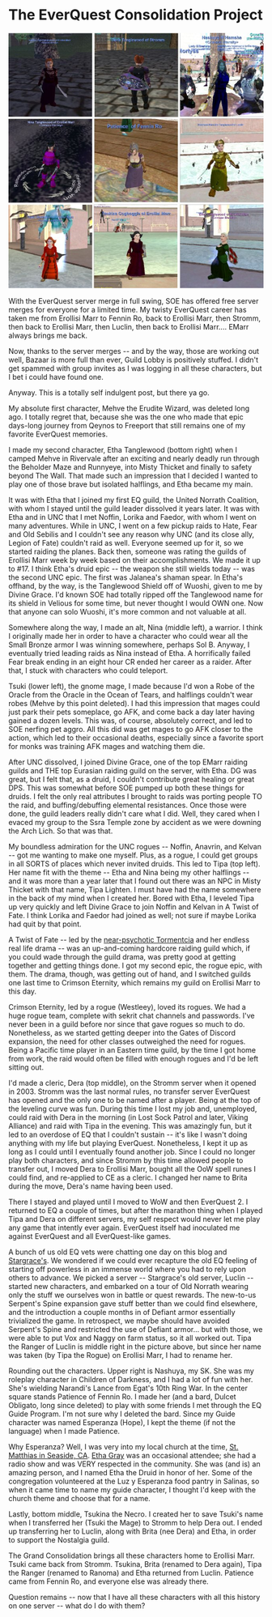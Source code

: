 # The EverQuest Consolidation Project

[![](../uploads/2010/06/eqchars.jpg "EverQuest characters")](../uploads/2010/06/eqchars.jpg)

With the EverQuest server merge in full swing, SOE has offered free server merges for everyone for a limited time. My twisty EverQuest career has taken me from Erollisi Marr to Fennin Ro, back to Erollisi Marr, then Stromm, then back to Erollisi Marr, then Luclin, then back to Erollisi Marr.... EMarr always brings me back.

Now, thanks to the server merges -- and by the way, those are working out well, Bazaar is more full than ever, Guild Lobby is positively stuffed. I didn't get spammed with group invites as I was logging in all these characters, but I bet i could have found one.

Anyway. This is a totally self indulgent post, but there ya go.

My absolute first character, Mehve the Erudite Wizard, was deleted long ago. I totally regret that, because she was the one who made that epic days-long journey from Qeynos to Freeport that still remains one of my favorite EverQuest memories.

I made my second character, Etha Tanglewood (bottom right) when I camped Mehve in Rivervale after an exciting and nearly deadly run through the Beholder Maze and Runnyeye, into Misty Thicket and finally to safety beyond The Wall. That made such an impression that I decided I wanted to play one of those brave but isolated halflings, and Etha became my main.

It was with Etha that I joined my first EQ guild, the United Norrath Coalition, with whom I stayed until the guild leader dissolved it years later. It was with Etha and in UNC that I met Noffin, Lorika and Faedor, with whom I went on many adventures. While in UNC, I went on a few pickup raids to Hate, Fear and Old Sebilis and I couldn't see any reason why UNC (and its close ally, Legion of Fate) couldn't raid as well. Everyone seemed up for it, so we started raiding the planes. Back then, someone was rating the guilds of Erollisi Marr week by week based on their accomplishments. We made it up to #17. I think Etha's druid epic -- the weapon she still wields today -- was the second UNC epic. The first was Jalanea's shaman spear. In Etha's offhand, by the way, is the Tanglewood Shield off of Wuoshi, given to me by Divine Grace. I'd known SOE had totally ripped off the Tanglewood name for its shield in Velious for some time, but never thought I would OWN one. Now that anyone can solo Wuoshi, it's more common and not valuable at all.

Somewhere along the way, I made an alt, Nina (middle left), a warrior. I think I originally made her in order to have a character who could wear all the Small Bronze armor I was winning somewhere, perhaps Sol B. Anyway, I eventually tried leading raids as Nina instead of Etha. A horrifically failed Fear break ending in an eight hour CR ended her career as a raider. After that, I stuck with characters who could teleport.

Tsuki (lower left), the gnome mage, I made because I'd won a Robe of the Oracle from the Oracle in the Ocean of Tears, and halflings couldn't wear robes (Mehve by this point deleted). I had this impression that mages could just park their pets someplace, go AFK, and come back a day later having gained a dozen levels. This was, of course, absolutely correct, and led to SOE nerfing pet aggro. All this did was get mages to go AFK closer to the action, which led to their occasional deaths, especially since a favorite sport for monks was training AFK mages and watching them die.

After UNC dissolved, I joined Divine Grace, one of the top EMarr raiding guilds and THE top Eurasian raiding guild on the server, with Etha. DG was great, but I felt that, as a druid, I couldn't contribute great healing or great DPS. This was somewhat before SOE pumped up both these things for druids. I felt the only real attributes I brought to raids was porting people TO the raid, and buffing/debuffing elemental resistances. Once those were done, the guild leaders really didn't care what I did. Well, they cared when I evaced my group to the Ssra Temple zone by accident as we were downing the Arch Lich. So that was that.

My boundless admiration for the UNC rogues -- Noffin, Anavrin, and Kelvan -- got me wanting to make one myself. Plus, as a rogue, I could get groups in all SORTS of places which never invited druids. This led to Tipa (top left). Her name fit with the theme -- Etha and Nina being my other halflings -- and it was more than a year later that I found out there was an NPC in Misty Thicket with that name, Tipa Lighten. I must have had the name somewhere in the back of my mind when I created her. Bored with Etha, I leveled Tipa up very quickly and left Divine Grace to join Noffin and Kelvan in A Twist of Fate. I think Lorika and Faedor had joined as well; not sure if maybe Lorika had quit by that point.

A Twist of Fate -- led by the [near-psychotic Tormentcia](http://www.erollisimarr.com/forum/showthread.php?t=3734) and her endless real life drama -- was an up-and-coming hardcore raiding guild which, if you could wade through the guild drama, was pretty good at getting together and getting things done. I got my second epic, the rogue epic, with them. The drama, though, was getting out of hand, and I switched guilds one last time to Crimson Eternity, which remains my guild on Erollisi Marr to this day.

Crimson Eternity, led by a rogue (Westleey), loved its rogues. We had a huge rogue team, complete with sekrit chat channels and passwords. I've never been in a guild before nor since that gave rogues so much to do. Nonetheless, as we started getting deeper into the Gates of Discord expansion, the need for other classes outweighed the need for rogues. Being a Pacific time player in an Eastern time guild, by the time I got home from work, the raid would often be filled with enough rogues and I'd be left sitting out.

I'd made a cleric, Dera (top middle), on the Stromm server when it opened in 2003. Stromm was the last normal rules, no transfer server EverQuest has opened and the only one to be named after a player. Being at the top of the leveling curve was fun. During this time I lost my job and, unemployed, could raid with Dera in the morning (in Lost Sock Patrol and later, Viking Alliance) and raid with Tipa in the evening. This was amazingly fun, but it led to an overdose of EQ that I couldn't sustain -- it's like I wasn't doing anything with my life but playing EverQuest. Nonetheless, I kept it up as long as I could until I eventually found another job. Since I could no longer play both characters, and since Stromm by this time allowed people to transfer out, I moved Dera to Erollisi Marr, bought all the OoW spell runes I could find, and re-applied to CE as a cleric. I changed her name to Brita during the move, Dera's name having been used.

There I stayed and played until I moved to WoW and then EverQuest 2. I returned to EQ a couple of times, but after the marathon thing when I played Tipa and Dera on different servers, my self respect would never let me play any game that intently ever again. EverQuest itself had inoculated me against EverQuest and all EverQuest-like games.

A bunch of us old EQ vets were chatting one day on this blog and [Stargrace's](http://mmoquests.com/). We wondered if we could ever recapture the old EQ feeling of starting off powerless in an immense world where you had to rely upon others to advance. We picked a server -- Stargrace's old server, Luclin -- started new characters, and embarked on a tour of Old Norrath wearing only the stuff we ourselves won in battle or quest rewards. The new-to-us Serpent's Spine expansion gave stuff better than we could find elsewhere, and the introduction a couple months in of Defiant armor essentially trivialized the game. In retrospect, we maybe should have avoided Serpent's Spine and restricted the use of Defiant armor... but with those, we were able to put Vox and Naggy on farm status, so it all worked out. Tipa the Ranger of Luclin is middle right in the picture above, but since her name was taken (by Tipa the Rogue) on Erollisi Marr, I had to rename her.

Rounding out the characters. Upper right is Nashuya, my SK. She was my roleplay character in Children of Darkness, and I had a lot of fun with her. She's wielding Narandi's Lance from Egat's 10th Ring War. In the center square stands Patience of Fennin Ro. I made her (and a bard, Dulcet Obligato, long since deleted) to play with some friends I met through the EQ Guide Program. I'm not sure why I deleted the bard. Since my Guide character was named Esperanza (Hope), I kept the theme (if not the language) when I made Patience.

Why Esperanza? Well, I was very into my local church at the time, [St. Matthias in Seaside, CA](http://maps.google.com/maps?ie=UTF8&q=st.+matthias+seaside+ca&fb=1&gl=us&hq=st.+matthias&hnear=Seaside,+CA&hl=en&view=map&cid=7479242642134360573&ved=0CEUQpQY&ei=XggmTNjjJ4mwywTL9KyoBw&t=h&z=16&layer=c&cbll=36.599106,-121.837999&panoid=vmKHNhSF9VKm5y8O5rJCTg&cbp=12,103.67,,0,9.51). [Etha Gray](http://www.ethaemm.com/) was an occasional attendee; she had a radio show and was VERY respected in the community. She was (and is) an amazing person, and I named Etha the Druid in honor of her. Some of the congregation volunteered at the Luz y Esperanza food pantry in Salinas, so when it came time to name my guide character, I thought I'd keep with the church theme and choose that for a name.

Lastly, bottom middle, Tsukina the Necro. I created her to save Tsuki's name when I transferred her (Tsuki the Mage) to Stromm to help Dera out. I ended up transferring her to Luclin, along with Brita (nee Dera) and Etha, in order to support the Nostalgia guild.

The Grand Consolidation brings all these characters home to Erollisi Marr. Tsuki came back from Stromm. Tsukina, Brita (renamed to Dera again), Tipa the Ranger (renamed to Ranoma) and Etha returned from Luclin. Patience came from Fennin Ro, and everyone else was already there.

Question remains -- now that I have all these characters with all this history on one server -- what do I do with them?

